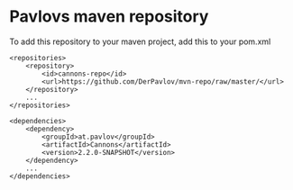 Pavlovs maven repository
========

To add this repository to your maven project, add this to your pom.xml

    <repositories>
        <repository>
            <id>cannons-repo</id>
            <url>https://github.com/DerPavlov/mvn-repo/raw/master/</url>
        </repository>
        ...
    </repositories>
    
    <dependencies>
        <dependency>
            <groupId>at.pavlov</groupId>
            <artifactId>Cannons</artifactId>
            <version>2.2.0-SNAPSHOT</version>
        </dependency>
        ...
    </dependencies>


